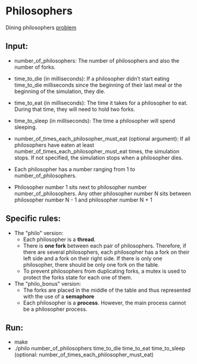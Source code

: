 # **Philosophers**
Dining philosophers [problem](https://en.wikipedia.org/wiki/Dining_philosophers_problem)

Input: 
-------
- number_of_philosophers: The number of philosophers and also the number of forks.
- time_to_die (in milliseconds): If a philosopher didn’t start eating time_to_die milliseconds since the beginning of their last meal or the beginning of the simulation, they die.
- time_to_eat (in milliseconds): The time it takes for a philosopher to eat. During that time, they will need to hold two forks.
- time_to_sleep (in milliseconds): The time a philosopher will spend sleeping.
- number_of_times_each_philosopher_must_eat (optional argument): If all philosophers have eaten at least number_of_times_each_philosopher_must_eat times, the simulation stops. If not specified, the simulation stops when a
philosopher dies.

- Each philosopher has a number ranging from 1 to number_of_philosophers.
- Philosopher number 1 sits next to philosopher number number_of_philosophers. Any other philosopher number N sits between philosopher number N - 1 and philosopher number N + 1

Specific rules: 
---------------
- The "philo" version: 
  - Each philosopher is a **thread**.
  - There is **one fork** between each pair of philosophers. Therefore, if there are several philosophers, each philosopher has a fork on their left side and a fork on their right side. If there is only one philosopher, there should be only one fork on the table.
  - To prevent philosophers from duplicating forks, a mutex is used to protect the forks state for each one of them.
- The "philo_bonus" version:
  - The forks are placed in the middle of the table and thus represented with the use of a **semaphore**
  - Each philosopher is a **process**. However, the main process cannot be a philosopher process. 

Run:
-----
- make
- ./philo number_of_philosophers time_to_die time_to_eat time_to_sleep (optional: number_of_times_each_philosopher_must_eat)
